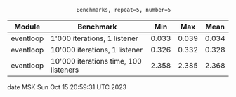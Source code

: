                           Benchmarks, repeat=5, number=5                           
                                                                                   
| Module    |                             Benchmark | Min     | Max     | Mean    |
|-----------|---------------------------------------|---------|---------|---------|
| eventloop |          1'000 iterations, 1 listener | 0.033   | 0.039   | 0.034   |
| eventloop |         10'000 iterations, 1 listener | 0.326   | 0.332   | 0.328   |
| eventloop | 10'000 iterations time, 100 listeners | 2.358   | 2.385   | 2.368   |
                                                                                   

date MSK Sun Oct 15 20:59:31 UTC 2023

